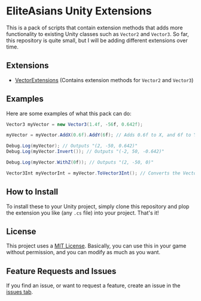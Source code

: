 # EliteAsians Unity Extensions
This is a pack of scripts that contain extension methods that adds more functionality to existing Unity classes such as `Vector2` and `Vector3`. So far, this repository is quite small, but I will be adding different extensions over time.

## Extensions
- [VectorExtensions](https://github.com/EliteAsian123/EliteAsians-Unity-Extensions/blob/master/VectorExtensions.md) (Contains extension methods for `Vector2` and `Vector3`)

## Examples
Here are some examples of what this pack can do:

```cs
Vector3 myVector = new Vector3(1.4f, -56f, 0.642f);

myVector = myVector.AddX(0.6f).AddY(6f); // Adds 0.6f to X, and 6f to Y

Debug.Log(myVector); // Outputs "(2, -50, 0.642)"
Debug.Log(myVector.Invert()); // Outputs "(-2, 50, -0.642)"

Debug.Log(myVector.WithZ(0f)); // Outputs "(2, -50, 0)"

Vector3Int myVectorInt = myVector.ToVector3Int(); // Converts the Vector3 to a Vector3Int
```

## How to Install
To install these to your Unity project, simply clone this repository and plop the extension you like (any `.cs` file) into your project. That's it!

## License
This project uses a [MIT License](https://github.com/EliteAsian123/EliteAsians-Unity-Extensions/blob/master/LICENSE). Basically, you can use this in your game without permission, and you can modify as much as you want.

## Feature Requests and Issues
If you find an issue, or want to request a feature, create an issue in the [issues tab](https://github.com/EliteAsian123/EliteAsians-Unity-Extensions/issues).
